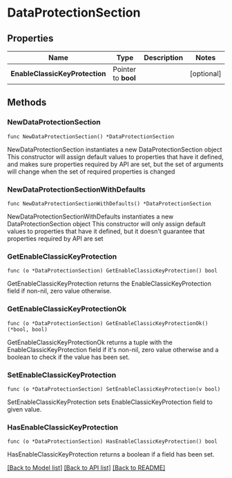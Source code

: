 # DataProtectionSection

## Properties

Name | Type | Description | Notes
------------ | ------------- | ------------- | -------------
**EnableClassicKeyProtection** | Pointer to **bool** |  | [optional] 

## Methods

### NewDataProtectionSection

`func NewDataProtectionSection() *DataProtectionSection`

NewDataProtectionSection instantiates a new DataProtectionSection object
This constructor will assign default values to properties that have it defined,
and makes sure properties required by API are set, but the set of arguments
will change when the set of required properties is changed

### NewDataProtectionSectionWithDefaults

`func NewDataProtectionSectionWithDefaults() *DataProtectionSection`

NewDataProtectionSectionWithDefaults instantiates a new DataProtectionSection object
This constructor will only assign default values to properties that have it defined,
but it doesn't guarantee that properties required by API are set

### GetEnableClassicKeyProtection

`func (o *DataProtectionSection) GetEnableClassicKeyProtection() bool`

GetEnableClassicKeyProtection returns the EnableClassicKeyProtection field if non-nil, zero value otherwise.

### GetEnableClassicKeyProtectionOk

`func (o *DataProtectionSection) GetEnableClassicKeyProtectionOk() (*bool, bool)`

GetEnableClassicKeyProtectionOk returns a tuple with the EnableClassicKeyProtection field if it's non-nil, zero value otherwise
and a boolean to check if the value has been set.

### SetEnableClassicKeyProtection

`func (o *DataProtectionSection) SetEnableClassicKeyProtection(v bool)`

SetEnableClassicKeyProtection sets EnableClassicKeyProtection field to given value.

### HasEnableClassicKeyProtection

`func (o *DataProtectionSection) HasEnableClassicKeyProtection() bool`

HasEnableClassicKeyProtection returns a boolean if a field has been set.


[[Back to Model list]](../README.md#documentation-for-models) [[Back to API list]](../README.md#documentation-for-api-endpoints) [[Back to README]](../README.md)


